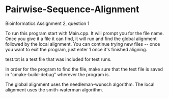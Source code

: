 # Pairwise-Sequence-Alignment
Bioinformatics Assignment 2, question 1

To run this program start with Main.cpp. 
It will prompt you for the file name. Once you give it a file it can find, it will run and find the global alignment followed by the local alignment. 
You can continue trying new files -- once you want to exit the program, just enter 1 once it's finished aligning. 

test.txt is a test file that was included for test runs. 

In order for the program to find the file, make sure that the test file is saved in "cmake-build-debug" wherever the program is. 

The global alignment uses the needleman-wunsch algorithm.
The local alignment uses the smith-waterman algorithm.

